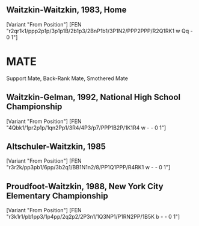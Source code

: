 ## Waitzkin-Waitzkin, 1983, Home

[Variant "From Position"]
[FEN "r2qr1k1/ppp2p1p/3p1p1B/2b1p3/2BnP1b1/3P1N2/PPP2PPP/R2Q1RK1 w Qq - 0 1"]

# MATE

Support Mate, Back-Rank Mate, Smothered Mate

## Waitzkin-Gelman, 1992, National High School Championship

[Variant "From Position"]
[FEN "4Qbk1/1pr2p1p/1qn2Pp1/3R4/4P3/p7/PPP1B2P/1K1R4 w - - 0 1"]

## Altschuler-Waitzkin, 1985

[Variant "From Position"]
[FEN "r3r2k/pp3pb1/6pp/3b2q1/BB1N1n2/8/PP1Q1PPP/R4RK1 w - - 0 1"]

## Proudfoot-Waitzkin, 1988, New York City Elementary Championship

[Variant "From Position"]
[FEN "r3k1r1/pb1pp3/1p4pp/2q2p2/2P3n1/1Q3NP1/P1RN2PP/1B5K b - - 0 1"]
